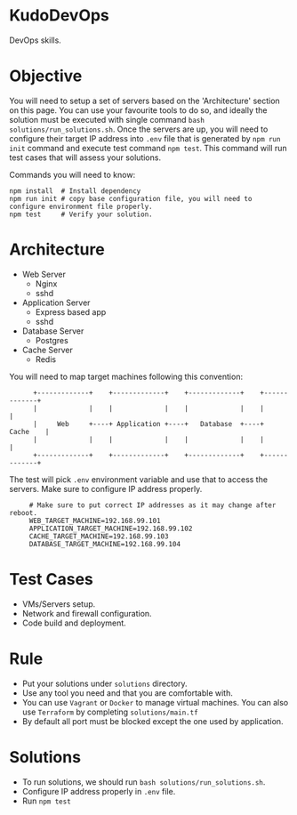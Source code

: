 # KudoDevOps
DevOps skills.

# Objective
You will need to setup a set of servers based on the 'Architecture' section on this page. You can use your favourite tools to do so, and ideally the solution must be executed with single command `bash solutions/run_solutions.sh`. Once the servers are up, you will need to configure their target IP address into `.env` file that is generated by `npm run init` command and execute test command `npm test`. This command will run test cases that will assess your solutions.

Commands you will need to know:
```
npm install  # Install dependency
npm run init # copy base configuration file, you will need to configure environment file properly.
npm test     # Verify your solution.
```

# Architecture
* Web Server
  - Nginx
  - sshd
* Application Server
  - Express based app
  - sshd
* Database Server
  - Postgres
* Cache Server
  - Redis

You will need to map target machines following this convention:
```
      +-------------+    +-------------+    +-------------+    +-------------+
      |             |    |             |    |             |    |             |
      |     Web     +----+ Application +----+   Database  +----+    Cache    |
      |             |    |             |    |             |    |             |
      +-------------+    +-------------+    +-------------+    +-------------+
```

The test will pick `.env` environment variable and use that to access the servers. Make sure to configure IP address properly.
```
     # Make sure to put correct IP addresses as it may change after reboot.
     WEB_TARGET_MACHINE=192.168.99.101
     APPLICATION_TARGET_MACHINE=192.168.99.102
     CACHE_TARGET_MACHINE=192.168.99.103
     DATABASE_TARGET_MACHINE=192.168.99.104
```
# Test Cases
- VMs/Servers setup.
- Network and firewall configuration.
- Code build and deployment.

# Rule
- Put your solutions under `solutions` directory.
- Use any tool you need and that you are comfortable with.
- You can use `Vagrant` or `Docker` to manage virtual machines. You can also use `Terraform` by completing `solutions/main.tf`
- By default all port must be blocked except the one used by application.

# Solutions

- To run solutions, we should run `bash solutions/run_solutions.sh`.
- Configure IP address properly in `.env` file.
- Run `npm test`
